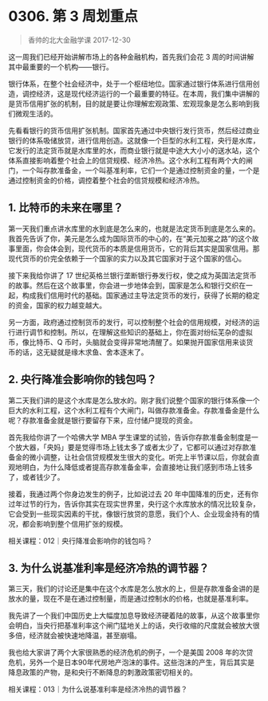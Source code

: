 # 0306. 第 3 周划重点

> 香帅的北大金融学课
2017-12-30

这一周我们已经开始讲解市场上的各种金融机构，首先我们会花 3 周的时间讲解其中最重要的一个机构——银行。

银行体系，在整个社会经济中，处于一个枢纽地位。国家通过银行体系进行信用创造，调控经济，这是现代经济运行的一个最重要的特征。在本周，我们集中讲解的是货币信用扩张的机制，目的就是要让你理解宏观政策、宏观现象是怎么影响到我们微观生活的。

先看看银行的货币信用扩张机制。国家首先通过中央银行发行货币，然后经过商业银行的体系吸储放贷，进行信用创造。这就像一个巨型的水利工程，央行是水库，它发行的法定货币就是水库里的水，而商业银行就是中途大大小小的送水站，这个体系直接影响着整个社会上的信贷规模、经济冷热。这个水利工程有两个大的闸门，一个叫存款准备金，一个叫基准利率，它们一个是通过控制资金的量，一个是通过控制资金的价格，调控着整个社会的信贷规模和经济冷热。

## 1. 比特币的未来在哪里？

第一天我们重点讲水库里的水到底是怎么来的，也就是法定货币到底是怎么来的。我首先告诉了你，美元是怎么成为国际货币的中心的，在“美元加冕之路”的这个故事里面，你会体会到，现代货币的本质是信用货币，它的背后其实是国家信用。那现代货币的价完全依赖于一个国家的实力以及其它国家对于这个国家的信心。

接下来我给你讲了 17 世纪英格兰银行垄断银行券发行权，使之成为英国法定货币的故事。然后在这个故事里，你会进一步地体会到，国家是怎么和银行交织在一起，构成我们信用时代的基础。国家通过主导法定货币的发行，获得了长期的稳定的资金，国家的权力越变越大。

另一方面，政府通过控制货币的发行，可以控制整个社会的信用规模，对经济的运行进行调节和控制。所以，在理解这些知识的基础上，你在面对纷纭芜杂的虚拟币，像比特币、Q 币时，头脑就会变得非常地清醒了。如果抛开国家信用来谈货币的话，这无疑就是缘木求鱼、舍本逐末了。

## 2. 央行降准会影响你的钱包吗？

第二天我们讲的是这个水库是怎么放水的。刚才我们说整个国家的银行体系像一个巨大的水利工程，这个水利工程有个大闸门，叫做存款准备金。存款准备金是什么呢？存款准备金就是银行要留存下来，应付储户提现的资金。

首先我给你讲了一个哈佛大学 MBA 学生课堂的试验，告诉你存款准备金制度是一个放大器，「央妈」要是觉得市场上钱太多了或者太少了，它都可以通过对存款准备金的微小调整，让社会信贷规模发生很大的变化。听完上半节课以后，你就会直观地明白，为什么降低或者提高存款准备金率，会直接地让我们感到市场上钱多了，或者钱少了。

接着，我通过两个你身边发生的例子，比如说过去 20 年中国降准的历史，还有你过年过节的行为，告诉你其实在现实世界里，央行这个水库放水的情况比较复杂，它会受到一些现实因素的干扰，像银行放贷的意愿，我们个人、企业现金持有的情况，都会影响到整个信用扩张的规模。

相关课程：012｜央行降准会影响你的钱包吗？

## 3. 为什么说基准利率是经济冷热的调节器？

第三天，我们的讨论还是集中在这个水库是怎么放水的上，但是存款准备金讲的是放水的量，现在不是在通过控制量，而是通过控制水的价格，也就是基准利率。

我先讲了一个我们中国历史上大幅度加息导致经济硬着陆的故事，从这个故事里你会明白，当央行把基准利率这个闸门猛地关上的话，央行收缩的尺度就会被放大很多倍，经济就会被快速地降温，甚至崩塌。

我也给大家讲了两个大家很熟悉的经济危机的例子，一个是美国 2008 年的次贷危机，另外一个是日本90年代房地产泡沫的事件。这些泡沫的产生，背后其实是降息政策的产物，是和央行不断降息的刺激政策密切相关的。

相关课程：013｜为什么说基准利率是经济冷热的调节器？